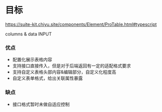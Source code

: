 # 目标
https://suite-kit.chiyu.site/components/Element/ProTable.html#typescript

columns & data  INPUT

### 优点
- 配置化展示表格内容
- 支持接口直接传入，但是对于后端返回有一定的适配格式要求
- 支持自定义表格头部内容&编辑部分，自定义化程度高
- 自定义表单格式，给出关联属性暴露


### 缺点
- 接口格式暂时未做自适应控制